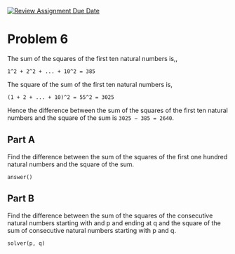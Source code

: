 [![Review Assignment Due Date](https://classroom.github.com/assets/deadline-readme-button-24ddc0f5d75046c5622901739e7c5dd533143b0c8e959d652212380cedb1ea36.svg)](https://classroom.github.com/a/O1ASXmVR)
# Problem 6

The sum of the squares of the first ten natural numbers is,,

```
1^2 + 2^2 + ... + 10^2 = 385
```

The square of the sum of the first ten natural numbers is,

```
(1 + 2 + ... + 10)^2 = 55^2 = 3025
```

Hence the difference between the sum of the squares of the first ten natural numbers and the square of the sum is `3025 − 385 = 2640`.

## Part A

Find the difference between the sum of the squares of the first one hundred natural numbers and the square of the sum.

```
answer()
```

## Part B

Find the difference between the sum of the squares of the consecutive natural numbers starting with  and p and ending at q and the square of the sum of consecutive natural numbers starting with p and q.

```
solver(p, q)
```

